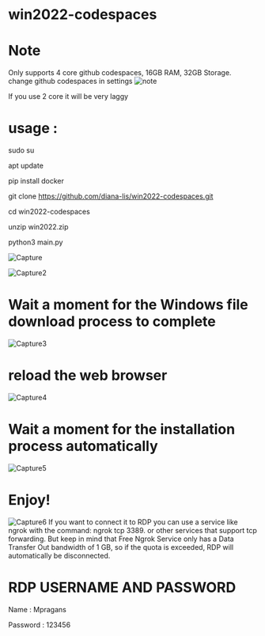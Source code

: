 # win2022-codespaces
# Note
Only supports 4 core github codespaces, 16GB RAM, 32GB Storage. change github codespaces in settings
![note](https://github.com/user-attachments/assets/9c8f9249-e041-4ec1-bace-41ad38cadb40)

If you use 2 core it will be very laggy

# usage :

sudo su

apt update

pip install docker

git clone https://github.com/diana-lis/win2022-codespaces.git

cd win2022-codespaces

unzip win2022.zip

python3 main.py

![Capture](https://github.com/user-attachments/assets/71a2eae0-1697-4a7f-8a56-73aa22246479)

![Capture2](https://github.com/user-attachments/assets/715ff377-9a9a-4bf9-b2cd-1e094cabf348)

# Wait a moment for the Windows file download process to complete
![Capture3](https://github.com/user-attachments/assets/1515451d-9d42-451d-90cd-73e8983cc23c)
# reload the web browser
![Capture4](https://github.com/user-attachments/assets/9a9c83de-7909-4db7-a69c-9a4342d9af20)
# Wait a moment for the installation process automatically
![Capture5](https://github.com/user-attachments/assets/4e7034de-6186-41bf-800e-9f4e92caf3fb)
# Enjoy!
![Capture6](https://github.com/user-attachments/assets/6124d70e-4530-4fee-88dd-21ff521dec5e)
If you want to connect it to RDP you can use a service like ngrok with the command: ngrok tcp 3389. or other services that support tcp forwarding. But keep in mind that Free Ngrok Service only has a Data Transfer Out bandwidth of 1 GB, so if the quota is exceeded, RDP will automatically be disconnected.
# RDP USERNAME AND PASSWORD
Name : Mpragans

Password : 123456
